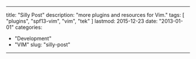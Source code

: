 
---
title: "Silly Post"
description: "more plugins and resources for Vim."
tags: [ "plugins", "spf13-vim", "vim", "tek" ]
lastmod: 2015-12-23
date: "2013-01-01"
categories:
  - "Development"
  - "VIM"
slug: "silly-post"
---


